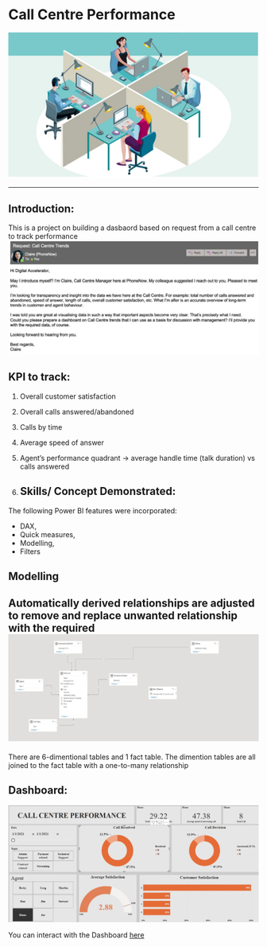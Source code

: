 # Call Centre Performance

![](Call_Image.JPG)

---
## Introduction:
This is a project on building a dasbaord based on request from a call centre to track performance
![](Request.JPG)


## KPI to track:
1.  Overall customer satisfaction
2.  Overall calls answered/abandoned
3.  Calls by time
4.  Average speed of answer
5.  Agent’s performance quadrant -> average handle time (talk duration) vs calls answered


6.  ## Skills/ Concept Demonstrated:

The following Power BI features were incorporated:
- DAX,
- Quick measures,
- Modelling,
- Filters

## Modelling
Automatically derived relationships are adjusted to remove and replace unwanted relationship with the required
![](model.JPG)
---
There are 6-dimentional tables and 1 fact table. The dimention tables are all joined to the fact table with a one-to-many relationship

## Dashboard:
![](dashboard1.JPG)

You can interact with the Dashboard [here](https://drive.google.com/file/d/1j-ta1Ax_8uloxKBQxUIsMu6CHnpnrUq8/view?usp=drive_link)
